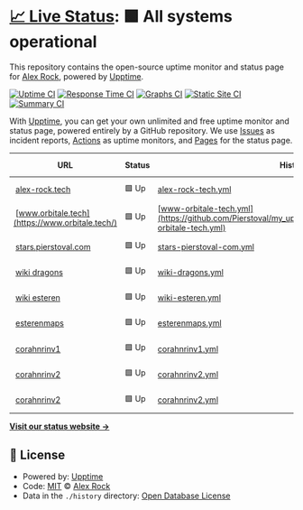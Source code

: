 # [📈 Live Status](https://pierstoval.github.io): <!--live status--> **🟩 All systems operational**

This repository contains the open-source uptime monitor and status page for [Alex Rock](https://alex-rock.tech/en), powered by [Upptime](https://github.com/upptime/upptime).

[![Uptime CI](https://github.com/pierstoval/my_upptime/workflows/Uptime%20CI/badge.svg)](https://github.com/pierstoval/my_upptime/actions?query=workflow%3A%22Uptime+CI%22)
[![Response Time CI](https://github.com/pierstoval/my_upptime/workflows/Response%20Time%20CI/badge.svg)](https://github.com/pierstoval/my_upptime/actions?query=workflow%3A%22Response+Time+CI%22)
[![Graphs CI](https://github.com/pierstoval/my_upptime/workflows/Graphs%20CI/badge.svg)](https://github.com/pierstoval/my_upptime/actions?query=workflow%3A%22Graphs+CI%22)
[![Static Site CI](https://github.com/pierstoval/my_upptime/workflows/Static%20Site%20CI/badge.svg)](https://github.com/pierstoval/my_upptime/actions?query=workflow%3A%22Static+Site+CI%22)
[![Summary CI](https://github.com/pierstoval/my_upptime/workflows/Summary%20CI/badge.svg)](https://github.com/pierstoval/my_upptime/actions?query=workflow%3A%22Summary+CI%22)

With [Upptime](https://upptime.js.org), you can get your own unlimited and free uptime monitor and status page, powered entirely by a GitHub repository. We use [Issues](https://github.com/pierstoval/my_upptime/issues) as incident reports, [Actions](https://github.com/pierstoval/my_upptime/actions) as uptime monitors, and [Pages](https://pierstoval.github.io) for the status page.

<!--start: status pages-->
<!-- This summary is generated by Upptime (https://github.com/upptime/upptime) -->
<!-- Do not edit this manually, your changes will be overwritten -->
<!-- prettier-ignore -->
| URL | Status | History | Response Time | Uptime |
| --- | ------ | ------- | ------------- | ------ |
| <img alt="" src="https://icons.duckduckgo.com/ip3/alex-rock.tech.ico" height="13"> [alex-rock.tech](https://alex-rock.tech/en/) | 🟩 Up | [alex-rock-tech.yml](https://github.com/Pierstoval/my_upptime/commits/HEAD/history/alex-rock-tech.yml) | <details><summary><img alt="Response time graph" src="./graphs/alex-rock-tech/response-time-week.png" height="20"> 515ms</summary><br><a href="https://Pierstoval.github.io/my_upptime/history/alex-rock-tech"><img alt="Response time 549" src="https://img.shields.io/endpoint?url=https%3A%2F%2Fraw.githubusercontent.com%2FPierstoval%2Fmy_upptime%2FHEAD%2Fapi%2Falex-rock-tech%2Fresponse-time.json"></a><br><a href="https://Pierstoval.github.io/my_upptime/history/alex-rock-tech"><img alt="24-hour response time 386" src="https://img.shields.io/endpoint?url=https%3A%2F%2Fraw.githubusercontent.com%2FPierstoval%2Fmy_upptime%2FHEAD%2Fapi%2Falex-rock-tech%2Fresponse-time-day.json"></a><br><a href="https://Pierstoval.github.io/my_upptime/history/alex-rock-tech"><img alt="7-day response time 515" src="https://img.shields.io/endpoint?url=https%3A%2F%2Fraw.githubusercontent.com%2FPierstoval%2Fmy_upptime%2FHEAD%2Fapi%2Falex-rock-tech%2Fresponse-time-week.json"></a><br><a href="https://Pierstoval.github.io/my_upptime/history/alex-rock-tech"><img alt="30-day response time 590" src="https://img.shields.io/endpoint?url=https%3A%2F%2Fraw.githubusercontent.com%2FPierstoval%2Fmy_upptime%2FHEAD%2Fapi%2Falex-rock-tech%2Fresponse-time-month.json"></a><br><a href="https://Pierstoval.github.io/my_upptime/history/alex-rock-tech"><img alt="1-year response time 558" src="https://img.shields.io/endpoint?url=https%3A%2F%2Fraw.githubusercontent.com%2FPierstoval%2Fmy_upptime%2FHEAD%2Fapi%2Falex-rock-tech%2Fresponse-time-year.json"></a></details> | <details><summary><a href="https://Pierstoval.github.io/my_upptime/history/alex-rock-tech">100.00%</a></summary><a href="https://Pierstoval.github.io/my_upptime/history/alex-rock-tech"><img alt="All-time uptime 99.98%" src="https://img.shields.io/endpoint?url=https%3A%2F%2Fraw.githubusercontent.com%2FPierstoval%2Fmy_upptime%2FHEAD%2Fapi%2Falex-rock-tech%2Fuptime.json"></a><br><a href="https://Pierstoval.github.io/my_upptime/history/alex-rock-tech"><img alt="24-hour uptime 100.00%" src="https://img.shields.io/endpoint?url=https%3A%2F%2Fraw.githubusercontent.com%2FPierstoval%2Fmy_upptime%2FHEAD%2Fapi%2Falex-rock-tech%2Fuptime-day.json"></a><br><a href="https://Pierstoval.github.io/my_upptime/history/alex-rock-tech"><img alt="7-day uptime 100.00%" src="https://img.shields.io/endpoint?url=https%3A%2F%2Fraw.githubusercontent.com%2FPierstoval%2Fmy_upptime%2FHEAD%2Fapi%2Falex-rock-tech%2Fuptime-week.json"></a><br><a href="https://Pierstoval.github.io/my_upptime/history/alex-rock-tech"><img alt="30-day uptime 100.00%" src="https://img.shields.io/endpoint?url=https%3A%2F%2Fraw.githubusercontent.com%2FPierstoval%2Fmy_upptime%2FHEAD%2Fapi%2Falex-rock-tech%2Fuptime-month.json"></a><br><a href="https://Pierstoval.github.io/my_upptime/history/alex-rock-tech"><img alt="1-year uptime 99.96%" src="https://img.shields.io/endpoint?url=https%3A%2F%2Fraw.githubusercontent.com%2FPierstoval%2Fmy_upptime%2FHEAD%2Fapi%2Falex-rock-tech%2Fuptime-year.json"></a></details>
| <img alt="" src="https://icons.duckduckgo.com/ip3/www.orbitale.tech.ico" height="13"> [www.orbitale.tech](https://www.orbitale.tech/) | 🟩 Up | [www-orbitale-tech.yml](https://github.com/Pierstoval/my_upptime/commits/HEAD/history/www-orbitale-tech.yml) | <details><summary><img alt="Response time graph" src="./graphs/www-orbitale-tech/response-time-week.png" height="20"> 285ms</summary><br><a href="https://Pierstoval.github.io/my_upptime/history/www-orbitale-tech"><img alt="Response time 291" src="https://img.shields.io/endpoint?url=https%3A%2F%2Fraw.githubusercontent.com%2FPierstoval%2Fmy_upptime%2FHEAD%2Fapi%2Fwww-orbitale-tech%2Fresponse-time.json"></a><br><a href="https://Pierstoval.github.io/my_upptime/history/www-orbitale-tech"><img alt="24-hour response time 240" src="https://img.shields.io/endpoint?url=https%3A%2F%2Fraw.githubusercontent.com%2FPierstoval%2Fmy_upptime%2FHEAD%2Fapi%2Fwww-orbitale-tech%2Fresponse-time-day.json"></a><br><a href="https://Pierstoval.github.io/my_upptime/history/www-orbitale-tech"><img alt="7-day response time 285" src="https://img.shields.io/endpoint?url=https%3A%2F%2Fraw.githubusercontent.com%2FPierstoval%2Fmy_upptime%2FHEAD%2Fapi%2Fwww-orbitale-tech%2Fresponse-time-week.json"></a><br><a href="https://Pierstoval.github.io/my_upptime/history/www-orbitale-tech"><img alt="30-day response time 300" src="https://img.shields.io/endpoint?url=https%3A%2F%2Fraw.githubusercontent.com%2FPierstoval%2Fmy_upptime%2FHEAD%2Fapi%2Fwww-orbitale-tech%2Fresponse-time-month.json"></a><br><a href="https://Pierstoval.github.io/my_upptime/history/www-orbitale-tech"><img alt="1-year response time 291" src="https://img.shields.io/endpoint?url=https%3A%2F%2Fraw.githubusercontent.com%2FPierstoval%2Fmy_upptime%2FHEAD%2Fapi%2Fwww-orbitale-tech%2Fresponse-time-year.json"></a></details> | <details><summary><a href="https://Pierstoval.github.io/my_upptime/history/www-orbitale-tech">100.00%</a></summary><a href="https://Pierstoval.github.io/my_upptime/history/www-orbitale-tech"><img alt="All-time uptime 100.00%" src="https://img.shields.io/endpoint?url=https%3A%2F%2Fraw.githubusercontent.com%2FPierstoval%2Fmy_upptime%2FHEAD%2Fapi%2Fwww-orbitale-tech%2Fuptime.json"></a><br><a href="https://Pierstoval.github.io/my_upptime/history/www-orbitale-tech"><img alt="24-hour uptime 100.00%" src="https://img.shields.io/endpoint?url=https%3A%2F%2Fraw.githubusercontent.com%2FPierstoval%2Fmy_upptime%2FHEAD%2Fapi%2Fwww-orbitale-tech%2Fuptime-day.json"></a><br><a href="https://Pierstoval.github.io/my_upptime/history/www-orbitale-tech"><img alt="7-day uptime 100.00%" src="https://img.shields.io/endpoint?url=https%3A%2F%2Fraw.githubusercontent.com%2FPierstoval%2Fmy_upptime%2FHEAD%2Fapi%2Fwww-orbitale-tech%2Fuptime-week.json"></a><br><a href="https://Pierstoval.github.io/my_upptime/history/www-orbitale-tech"><img alt="30-day uptime 100.00%" src="https://img.shields.io/endpoint?url=https%3A%2F%2Fraw.githubusercontent.com%2FPierstoval%2Fmy_upptime%2FHEAD%2Fapi%2Fwww-orbitale-tech%2Fuptime-month.json"></a><br><a href="https://Pierstoval.github.io/my_upptime/history/www-orbitale-tech"><img alt="1-year uptime 100.00%" src="https://img.shields.io/endpoint?url=https%3A%2F%2Fraw.githubusercontent.com%2FPierstoval%2Fmy_upptime%2FHEAD%2Fapi%2Fwww-orbitale-tech%2Fuptime-year.json"></a></details>
| <img alt="" src="https://icons.duckduckgo.com/ip3/stars.pierstoval.com.ico" height="13"> [stars.pierstoval.com](https://stars.pierstoval.com/) | 🟩 Up | [stars-pierstoval-com.yml](https://github.com/Pierstoval/my_upptime/commits/HEAD/history/stars-pierstoval-com.yml) | <details><summary><img alt="Response time graph" src="./graphs/stars-pierstoval-com/response-time-week.png" height="20"> 540ms</summary><br><a href="https://Pierstoval.github.io/my_upptime/history/stars-pierstoval-com"><img alt="Response time 583" src="https://img.shields.io/endpoint?url=https%3A%2F%2Fraw.githubusercontent.com%2FPierstoval%2Fmy_upptime%2FHEAD%2Fapi%2Fstars-pierstoval-com%2Fresponse-time.json"></a><br><a href="https://Pierstoval.github.io/my_upptime/history/stars-pierstoval-com"><img alt="24-hour response time 472" src="https://img.shields.io/endpoint?url=https%3A%2F%2Fraw.githubusercontent.com%2FPierstoval%2Fmy_upptime%2FHEAD%2Fapi%2Fstars-pierstoval-com%2Fresponse-time-day.json"></a><br><a href="https://Pierstoval.github.io/my_upptime/history/stars-pierstoval-com"><img alt="7-day response time 540" src="https://img.shields.io/endpoint?url=https%3A%2F%2Fraw.githubusercontent.com%2FPierstoval%2Fmy_upptime%2FHEAD%2Fapi%2Fstars-pierstoval-com%2Fresponse-time-week.json"></a><br><a href="https://Pierstoval.github.io/my_upptime/history/stars-pierstoval-com"><img alt="30-day response time 599" src="https://img.shields.io/endpoint?url=https%3A%2F%2Fraw.githubusercontent.com%2FPierstoval%2Fmy_upptime%2FHEAD%2Fapi%2Fstars-pierstoval-com%2Fresponse-time-month.json"></a><br><a href="https://Pierstoval.github.io/my_upptime/history/stars-pierstoval-com"><img alt="1-year response time 583" src="https://img.shields.io/endpoint?url=https%3A%2F%2Fraw.githubusercontent.com%2FPierstoval%2Fmy_upptime%2FHEAD%2Fapi%2Fstars-pierstoval-com%2Fresponse-time-year.json"></a></details> | <details><summary><a href="https://Pierstoval.github.io/my_upptime/history/stars-pierstoval-com">100.00%</a></summary><a href="https://Pierstoval.github.io/my_upptime/history/stars-pierstoval-com"><img alt="All-time uptime 100.00%" src="https://img.shields.io/endpoint?url=https%3A%2F%2Fraw.githubusercontent.com%2FPierstoval%2Fmy_upptime%2FHEAD%2Fapi%2Fstars-pierstoval-com%2Fuptime.json"></a><br><a href="https://Pierstoval.github.io/my_upptime/history/stars-pierstoval-com"><img alt="24-hour uptime 100.00%" src="https://img.shields.io/endpoint?url=https%3A%2F%2Fraw.githubusercontent.com%2FPierstoval%2Fmy_upptime%2FHEAD%2Fapi%2Fstars-pierstoval-com%2Fuptime-day.json"></a><br><a href="https://Pierstoval.github.io/my_upptime/history/stars-pierstoval-com"><img alt="7-day uptime 100.00%" src="https://img.shields.io/endpoint?url=https%3A%2F%2Fraw.githubusercontent.com%2FPierstoval%2Fmy_upptime%2FHEAD%2Fapi%2Fstars-pierstoval-com%2Fuptime-week.json"></a><br><a href="https://Pierstoval.github.io/my_upptime/history/stars-pierstoval-com"><img alt="30-day uptime 100.00%" src="https://img.shields.io/endpoint?url=https%3A%2F%2Fraw.githubusercontent.com%2FPierstoval%2Fmy_upptime%2FHEAD%2Fapi%2Fstars-pierstoval-com%2Fuptime-month.json"></a><br><a href="https://Pierstoval.github.io/my_upptime/history/stars-pierstoval-com"><img alt="1-year uptime 100.00%" src="https://img.shields.io/endpoint?url=https%3A%2F%2Fraw.githubusercontent.com%2FPierstoval%2Fmy_upptime%2FHEAD%2Fapi%2Fstars-pierstoval-com%2Fuptime-year.json"></a></details>
| <img alt="" src="https://icons.duckduckgo.com/ip3/dragons.pierstoval.com.ico" height="13"> [wiki dragons](https://dragons.pierstoval.com/) | 🟩 Up | [wiki-dragons.yml](https://github.com/Pierstoval/my_upptime/commits/HEAD/history/wiki-dragons.yml) | <details><summary><img alt="Response time graph" src="./graphs/wiki-dragons/response-time-week.png" height="20"> 962ms</summary><br><a href="https://Pierstoval.github.io/my_upptime/history/wiki-dragons"><img alt="Response time 1010" src="https://img.shields.io/endpoint?url=https%3A%2F%2Fraw.githubusercontent.com%2FPierstoval%2Fmy_upptime%2FHEAD%2Fapi%2Fwiki-dragons%2Fresponse-time.json"></a><br><a href="https://Pierstoval.github.io/my_upptime/history/wiki-dragons"><img alt="24-hour response time 783" src="https://img.shields.io/endpoint?url=https%3A%2F%2Fraw.githubusercontent.com%2FPierstoval%2Fmy_upptime%2FHEAD%2Fapi%2Fwiki-dragons%2Fresponse-time-day.json"></a><br><a href="https://Pierstoval.github.io/my_upptime/history/wiki-dragons"><img alt="7-day response time 962" src="https://img.shields.io/endpoint?url=https%3A%2F%2Fraw.githubusercontent.com%2FPierstoval%2Fmy_upptime%2FHEAD%2Fapi%2Fwiki-dragons%2Fresponse-time-week.json"></a><br><a href="https://Pierstoval.github.io/my_upptime/history/wiki-dragons"><img alt="30-day response time 1026" src="https://img.shields.io/endpoint?url=https%3A%2F%2Fraw.githubusercontent.com%2FPierstoval%2Fmy_upptime%2FHEAD%2Fapi%2Fwiki-dragons%2Fresponse-time-month.json"></a><br><a href="https://Pierstoval.github.io/my_upptime/history/wiki-dragons"><img alt="1-year response time 1010" src="https://img.shields.io/endpoint?url=https%3A%2F%2Fraw.githubusercontent.com%2FPierstoval%2Fmy_upptime%2FHEAD%2Fapi%2Fwiki-dragons%2Fresponse-time-year.json"></a></details> | <details><summary><a href="https://Pierstoval.github.io/my_upptime/history/wiki-dragons">100.00%</a></summary><a href="https://Pierstoval.github.io/my_upptime/history/wiki-dragons"><img alt="All-time uptime 100.00%" src="https://img.shields.io/endpoint?url=https%3A%2F%2Fraw.githubusercontent.com%2FPierstoval%2Fmy_upptime%2FHEAD%2Fapi%2Fwiki-dragons%2Fuptime.json"></a><br><a href="https://Pierstoval.github.io/my_upptime/history/wiki-dragons"><img alt="24-hour uptime 100.00%" src="https://img.shields.io/endpoint?url=https%3A%2F%2Fraw.githubusercontent.com%2FPierstoval%2Fmy_upptime%2FHEAD%2Fapi%2Fwiki-dragons%2Fuptime-day.json"></a><br><a href="https://Pierstoval.github.io/my_upptime/history/wiki-dragons"><img alt="7-day uptime 100.00%" src="https://img.shields.io/endpoint?url=https%3A%2F%2Fraw.githubusercontent.com%2FPierstoval%2Fmy_upptime%2FHEAD%2Fapi%2Fwiki-dragons%2Fuptime-week.json"></a><br><a href="https://Pierstoval.github.io/my_upptime/history/wiki-dragons"><img alt="30-day uptime 100.00%" src="https://img.shields.io/endpoint?url=https%3A%2F%2Fraw.githubusercontent.com%2FPierstoval%2Fmy_upptime%2FHEAD%2Fapi%2Fwiki-dragons%2Fuptime-month.json"></a><br><a href="https://Pierstoval.github.io/my_upptime/history/wiki-dragons"><img alt="1-year uptime 100.00%" src="https://img.shields.io/endpoint?url=https%3A%2F%2Fraw.githubusercontent.com%2FPierstoval%2Fmy_upptime%2FHEAD%2Fapi%2Fwiki-dragons%2Fuptime-year.json"></a></details>
| <img alt="" src="https://icons.duckduckgo.com/ip3/esteren.pierstoval.com.ico" height="13"> [wiki esteren](https://esteren.pierstoval.com/) | 🟩 Up | [wiki-esteren.yml](https://github.com/Pierstoval/my_upptime/commits/HEAD/history/wiki-esteren.yml) | <details><summary><img alt="Response time graph" src="./graphs/wiki-esteren/response-time-week.png" height="20"> 950ms</summary><br><a href="https://Pierstoval.github.io/my_upptime/history/wiki-esteren"><img alt="Response time 996" src="https://img.shields.io/endpoint?url=https%3A%2F%2Fraw.githubusercontent.com%2FPierstoval%2Fmy_upptime%2FHEAD%2Fapi%2Fwiki-esteren%2Fresponse-time.json"></a><br><a href="https://Pierstoval.github.io/my_upptime/history/wiki-esteren"><img alt="24-hour response time 765" src="https://img.shields.io/endpoint?url=https%3A%2F%2Fraw.githubusercontent.com%2FPierstoval%2Fmy_upptime%2FHEAD%2Fapi%2Fwiki-esteren%2Fresponse-time-day.json"></a><br><a href="https://Pierstoval.github.io/my_upptime/history/wiki-esteren"><img alt="7-day response time 950" src="https://img.shields.io/endpoint?url=https%3A%2F%2Fraw.githubusercontent.com%2FPierstoval%2Fmy_upptime%2FHEAD%2Fapi%2Fwiki-esteren%2Fresponse-time-week.json"></a><br><a href="https://Pierstoval.github.io/my_upptime/history/wiki-esteren"><img alt="30-day response time 1011" src="https://img.shields.io/endpoint?url=https%3A%2F%2Fraw.githubusercontent.com%2FPierstoval%2Fmy_upptime%2FHEAD%2Fapi%2Fwiki-esteren%2Fresponse-time-month.json"></a><br><a href="https://Pierstoval.github.io/my_upptime/history/wiki-esteren"><img alt="1-year response time 996" src="https://img.shields.io/endpoint?url=https%3A%2F%2Fraw.githubusercontent.com%2FPierstoval%2Fmy_upptime%2FHEAD%2Fapi%2Fwiki-esteren%2Fresponse-time-year.json"></a></details> | <details><summary><a href="https://Pierstoval.github.io/my_upptime/history/wiki-esteren">100.00%</a></summary><a href="https://Pierstoval.github.io/my_upptime/history/wiki-esteren"><img alt="All-time uptime 100.00%" src="https://img.shields.io/endpoint?url=https%3A%2F%2Fraw.githubusercontent.com%2FPierstoval%2Fmy_upptime%2FHEAD%2Fapi%2Fwiki-esteren%2Fuptime.json"></a><br><a href="https://Pierstoval.github.io/my_upptime/history/wiki-esteren"><img alt="24-hour uptime 100.00%" src="https://img.shields.io/endpoint?url=https%3A%2F%2Fraw.githubusercontent.com%2FPierstoval%2Fmy_upptime%2FHEAD%2Fapi%2Fwiki-esteren%2Fuptime-day.json"></a><br><a href="https://Pierstoval.github.io/my_upptime/history/wiki-esteren"><img alt="7-day uptime 100.00%" src="https://img.shields.io/endpoint?url=https%3A%2F%2Fraw.githubusercontent.com%2FPierstoval%2Fmy_upptime%2FHEAD%2Fapi%2Fwiki-esteren%2Fuptime-week.json"></a><br><a href="https://Pierstoval.github.io/my_upptime/history/wiki-esteren"><img alt="30-day uptime 100.00%" src="https://img.shields.io/endpoint?url=https%3A%2F%2Fraw.githubusercontent.com%2FPierstoval%2Fmy_upptime%2FHEAD%2Fapi%2Fwiki-esteren%2Fuptime-month.json"></a><br><a href="https://Pierstoval.github.io/my_upptime/history/wiki-esteren"><img alt="1-year uptime 100.00%" src="https://img.shields.io/endpoint?url=https%3A%2F%2Fraw.githubusercontent.com%2FPierstoval%2Fmy_upptime%2FHEAD%2Fapi%2Fwiki-esteren%2Fuptime-year.json"></a></details>
| <img alt="" src="https://icons.duckduckgo.com/ip3/esterenmaps.pierstoval.com.ico" height="13"> [esterenmaps](https://esterenmaps.pierstoval.com/) | 🟩 Up | [esterenmaps.yml](https://github.com/Pierstoval/my_upptime/commits/HEAD/history/esterenmaps.yml) | <details><summary><img alt="Response time graph" src="./graphs/esterenmaps/response-time-week.png" height="20"> 676ms</summary><br><a href="https://Pierstoval.github.io/my_upptime/history/esterenmaps"><img alt="Response time 707" src="https://img.shields.io/endpoint?url=https%3A%2F%2Fraw.githubusercontent.com%2FPierstoval%2Fmy_upptime%2FHEAD%2Fapi%2Festerenmaps%2Fresponse-time.json"></a><br><a href="https://Pierstoval.github.io/my_upptime/history/esterenmaps"><img alt="24-hour response time 638" src="https://img.shields.io/endpoint?url=https%3A%2F%2Fraw.githubusercontent.com%2FPierstoval%2Fmy_upptime%2FHEAD%2Fapi%2Festerenmaps%2Fresponse-time-day.json"></a><br><a href="https://Pierstoval.github.io/my_upptime/history/esterenmaps"><img alt="7-day response time 676" src="https://img.shields.io/endpoint?url=https%3A%2F%2Fraw.githubusercontent.com%2FPierstoval%2Fmy_upptime%2FHEAD%2Fapi%2Festerenmaps%2Fresponse-time-week.json"></a><br><a href="https://Pierstoval.github.io/my_upptime/history/esterenmaps"><img alt="30-day response time 735" src="https://img.shields.io/endpoint?url=https%3A%2F%2Fraw.githubusercontent.com%2FPierstoval%2Fmy_upptime%2FHEAD%2Fapi%2Festerenmaps%2Fresponse-time-month.json"></a><br><a href="https://Pierstoval.github.io/my_upptime/history/esterenmaps"><img alt="1-year response time 707" src="https://img.shields.io/endpoint?url=https%3A%2F%2Fraw.githubusercontent.com%2FPierstoval%2Fmy_upptime%2FHEAD%2Fapi%2Festerenmaps%2Fresponse-time-year.json"></a></details> | <details><summary><a href="https://Pierstoval.github.io/my_upptime/history/esterenmaps">100.00%</a></summary><a href="https://Pierstoval.github.io/my_upptime/history/esterenmaps"><img alt="All-time uptime 100.00%" src="https://img.shields.io/endpoint?url=https%3A%2F%2Fraw.githubusercontent.com%2FPierstoval%2Fmy_upptime%2FHEAD%2Fapi%2Festerenmaps%2Fuptime.json"></a><br><a href="https://Pierstoval.github.io/my_upptime/history/esterenmaps"><img alt="24-hour uptime 100.00%" src="https://img.shields.io/endpoint?url=https%3A%2F%2Fraw.githubusercontent.com%2FPierstoval%2Fmy_upptime%2FHEAD%2Fapi%2Festerenmaps%2Fuptime-day.json"></a><br><a href="https://Pierstoval.github.io/my_upptime/history/esterenmaps"><img alt="7-day uptime 100.00%" src="https://img.shields.io/endpoint?url=https%3A%2F%2Fraw.githubusercontent.com%2FPierstoval%2Fmy_upptime%2FHEAD%2Fapi%2Festerenmaps%2Fuptime-week.json"></a><br><a href="https://Pierstoval.github.io/my_upptime/history/esterenmaps"><img alt="30-day uptime 100.00%" src="https://img.shields.io/endpoint?url=https%3A%2F%2Fraw.githubusercontent.com%2FPierstoval%2Fmy_upptime%2FHEAD%2Fapi%2Festerenmaps%2Fuptime-month.json"></a><br><a href="https://Pierstoval.github.io/my_upptime/history/esterenmaps"><img alt="1-year uptime 100.00%" src="https://img.shields.io/endpoint?url=https%3A%2F%2Fraw.githubusercontent.com%2FPierstoval%2Fmy_upptime%2FHEAD%2Fapi%2Festerenmaps%2Fuptime-year.json"></a></details>
| <img alt="" src="https://icons.duckduckgo.com/ip3/jdr.pierstoval.com.ico" height="13"> [corahnrinv1](https://jdr.pierstoval.com/esteren/) | 🟩 Up | [corahnrinv1.yml](https://github.com/Pierstoval/my_upptime/commits/HEAD/history/corahnrinv1.yml) | <details><summary><img alt="Response time graph" src="./graphs/corahnrinv1/response-time-week.png" height="20"> 539ms</summary><br><a href="https://Pierstoval.github.io/my_upptime/history/corahnrinv1"><img alt="Response time 3708" src="https://img.shields.io/endpoint?url=https%3A%2F%2Fraw.githubusercontent.com%2FPierstoval%2Fmy_upptime%2FHEAD%2Fapi%2Fcorahnrinv1%2Fresponse-time.json"></a><br><a href="https://Pierstoval.github.io/my_upptime/history/corahnrinv1"><img alt="24-hour response time 402" src="https://img.shields.io/endpoint?url=https%3A%2F%2Fraw.githubusercontent.com%2FPierstoval%2Fmy_upptime%2FHEAD%2Fapi%2Fcorahnrinv1%2Fresponse-time-day.json"></a><br><a href="https://Pierstoval.github.io/my_upptime/history/corahnrinv1"><img alt="7-day response time 539" src="https://img.shields.io/endpoint?url=https%3A%2F%2Fraw.githubusercontent.com%2FPierstoval%2Fmy_upptime%2FHEAD%2Fapi%2Fcorahnrinv1%2Fresponse-time-week.json"></a><br><a href="https://Pierstoval.github.io/my_upptime/history/corahnrinv1"><img alt="30-day response time 569" src="https://img.shields.io/endpoint?url=https%3A%2F%2Fraw.githubusercontent.com%2FPierstoval%2Fmy_upptime%2FHEAD%2Fapi%2Fcorahnrinv1%2Fresponse-time-month.json"></a><br><a href="https://Pierstoval.github.io/my_upptime/history/corahnrinv1"><img alt="1-year response time 3708" src="https://img.shields.io/endpoint?url=https%3A%2F%2Fraw.githubusercontent.com%2FPierstoval%2Fmy_upptime%2FHEAD%2Fapi%2Fcorahnrinv1%2Fresponse-time-year.json"></a></details> | <details><summary><a href="https://Pierstoval.github.io/my_upptime/history/corahnrinv1">100.00%</a></summary><a href="https://Pierstoval.github.io/my_upptime/history/corahnrinv1"><img alt="All-time uptime 98.88%" src="https://img.shields.io/endpoint?url=https%3A%2F%2Fraw.githubusercontent.com%2FPierstoval%2Fmy_upptime%2FHEAD%2Fapi%2Fcorahnrinv1%2Fuptime.json"></a><br><a href="https://Pierstoval.github.io/my_upptime/history/corahnrinv1"><img alt="24-hour uptime 100.00%" src="https://img.shields.io/endpoint?url=https%3A%2F%2Fraw.githubusercontent.com%2FPierstoval%2Fmy_upptime%2FHEAD%2Fapi%2Fcorahnrinv1%2Fuptime-day.json"></a><br><a href="https://Pierstoval.github.io/my_upptime/history/corahnrinv1"><img alt="7-day uptime 100.00%" src="https://img.shields.io/endpoint?url=https%3A%2F%2Fraw.githubusercontent.com%2FPierstoval%2Fmy_upptime%2FHEAD%2Fapi%2Fcorahnrinv1%2Fuptime-week.json"></a><br><a href="https://Pierstoval.github.io/my_upptime/history/corahnrinv1"><img alt="30-day uptime 100.00%" src="https://img.shields.io/endpoint?url=https%3A%2F%2Fraw.githubusercontent.com%2FPierstoval%2Fmy_upptime%2FHEAD%2Fapi%2Fcorahnrinv1%2Fuptime-month.json"></a><br><a href="https://Pierstoval.github.io/my_upptime/history/corahnrinv1"><img alt="1-year uptime 98.88%" src="https://img.shields.io/endpoint?url=https%3A%2F%2Fraw.githubusercontent.com%2FPierstoval%2Fmy_upptime%2FHEAD%2Fapi%2Fcorahnrinv1%2Fuptime-year.json"></a></details>
| <img alt="" src="https://icons.duckduckgo.com/ip3/corahnrin.pierstoval.com.ico" height="13"> [corahnrinv2](https://corahnrin.pierstoval.com/) | 🟩 Up | [corahnrinv2.yml](https://github.com/Pierstoval/my_upptime/commits/HEAD/history/corahnrinv2.yml) | <details><summary><img alt="Response time graph" src="./graphs/corahnrinv2/response-time-week.png" height="20"> 490ms</summary><br><a href="https://Pierstoval.github.io/my_upptime/history/corahnrinv2"><img alt="Response time 468" src="https://img.shields.io/endpoint?url=https%3A%2F%2Fraw.githubusercontent.com%2FPierstoval%2Fmy_upptime%2FHEAD%2Fapi%2Fcorahnrinv2%2Fresponse-time.json"></a><br><a href="https://Pierstoval.github.io/my_upptime/history/corahnrinv2"><img alt="24-hour response time 380" src="https://img.shields.io/endpoint?url=https%3A%2F%2Fraw.githubusercontent.com%2FPierstoval%2Fmy_upptime%2FHEAD%2Fapi%2Fcorahnrinv2%2Fresponse-time-day.json"></a><br><a href="https://Pierstoval.github.io/my_upptime/history/corahnrinv2"><img alt="7-day response time 490" src="https://img.shields.io/endpoint?url=https%3A%2F%2Fraw.githubusercontent.com%2FPierstoval%2Fmy_upptime%2FHEAD%2Fapi%2Fcorahnrinv2%2Fresponse-time-week.json"></a><br><a href="https://Pierstoval.github.io/my_upptime/history/corahnrinv2"><img alt="30-day response time 479" src="https://img.shields.io/endpoint?url=https%3A%2F%2Fraw.githubusercontent.com%2FPierstoval%2Fmy_upptime%2FHEAD%2Fapi%2Fcorahnrinv2%2Fresponse-time-month.json"></a><br><a href="https://Pierstoval.github.io/my_upptime/history/corahnrinv2"><img alt="1-year response time 468" src="https://img.shields.io/endpoint?url=https%3A%2F%2Fraw.githubusercontent.com%2FPierstoval%2Fmy_upptime%2FHEAD%2Fapi%2Fcorahnrinv2%2Fresponse-time-year.json"></a></details> | <details><summary><a href="https://Pierstoval.github.io/my_upptime/history/corahnrinv2">100.00%</a></summary><a href="https://Pierstoval.github.io/my_upptime/history/corahnrinv2"><img alt="All-time uptime 100.00%" src="https://img.shields.io/endpoint?url=https%3A%2F%2Fraw.githubusercontent.com%2FPierstoval%2Fmy_upptime%2FHEAD%2Fapi%2Fcorahnrinv2%2Fuptime.json"></a><br><a href="https://Pierstoval.github.io/my_upptime/history/corahnrinv2"><img alt="24-hour uptime 100.00%" src="https://img.shields.io/endpoint?url=https%3A%2F%2Fraw.githubusercontent.com%2FPierstoval%2Fmy_upptime%2FHEAD%2Fapi%2Fcorahnrinv2%2Fuptime-day.json"></a><br><a href="https://Pierstoval.github.io/my_upptime/history/corahnrinv2"><img alt="7-day uptime 100.00%" src="https://img.shields.io/endpoint?url=https%3A%2F%2Fraw.githubusercontent.com%2FPierstoval%2Fmy_upptime%2FHEAD%2Fapi%2Fcorahnrinv2%2Fuptime-week.json"></a><br><a href="https://Pierstoval.github.io/my_upptime/history/corahnrinv2"><img alt="30-day uptime 100.00%" src="https://img.shields.io/endpoint?url=https%3A%2F%2Fraw.githubusercontent.com%2FPierstoval%2Fmy_upptime%2FHEAD%2Fapi%2Fcorahnrinv2%2Fuptime-month.json"></a><br><a href="https://Pierstoval.github.io/my_upptime/history/corahnrinv2"><img alt="1-year uptime 100.00%" src="https://img.shields.io/endpoint?url=https%3A%2F%2Fraw.githubusercontent.com%2FPierstoval%2Fmy_upptime%2FHEAD%2Fapi%2Fcorahnrinv2%2Fuptime-year.json"></a></details>
| <img alt="" src="https://icons.duckduckgo.com/ip3/corahnrin.pierstoval.com.ico" height="13"> [corahnrinv2](https://corahnrin.pierstoval.com/) | 🟩 Up | [corahnrinv2.yml](https://github.com/Pierstoval/my_upptime/commits/HEAD/history/corahnrinv2.yml) | <details><summary><img alt="Response time graph" src="./graphs/corahnrinv2/response-time-week.png" height="20"> 490ms</summary><br><a href="https://Pierstoval.github.io/my_upptime/history/corahnrinv2"><img alt="Response time 468" src="https://img.shields.io/endpoint?url=https%3A%2F%2Fraw.githubusercontent.com%2FPierstoval%2Fmy_upptime%2FHEAD%2Fapi%2Fcorahnrinv2%2Fresponse-time.json"></a><br><a href="https://Pierstoval.github.io/my_upptime/history/corahnrinv2"><img alt="24-hour response time 380" src="https://img.shields.io/endpoint?url=https%3A%2F%2Fraw.githubusercontent.com%2FPierstoval%2Fmy_upptime%2FHEAD%2Fapi%2Fcorahnrinv2%2Fresponse-time-day.json"></a><br><a href="https://Pierstoval.github.io/my_upptime/history/corahnrinv2"><img alt="7-day response time 490" src="https://img.shields.io/endpoint?url=https%3A%2F%2Fraw.githubusercontent.com%2FPierstoval%2Fmy_upptime%2FHEAD%2Fapi%2Fcorahnrinv2%2Fresponse-time-week.json"></a><br><a href="https://Pierstoval.github.io/my_upptime/history/corahnrinv2"><img alt="30-day response time 479" src="https://img.shields.io/endpoint?url=https%3A%2F%2Fraw.githubusercontent.com%2FPierstoval%2Fmy_upptime%2FHEAD%2Fapi%2Fcorahnrinv2%2Fresponse-time-month.json"></a><br><a href="https://Pierstoval.github.io/my_upptime/history/corahnrinv2"><img alt="1-year response time 468" src="https://img.shields.io/endpoint?url=https%3A%2F%2Fraw.githubusercontent.com%2FPierstoval%2Fmy_upptime%2FHEAD%2Fapi%2Fcorahnrinv2%2Fresponse-time-year.json"></a></details> | <details><summary><a href="https://Pierstoval.github.io/my_upptime/history/corahnrinv2">100.00%</a></summary><a href="https://Pierstoval.github.io/my_upptime/history/corahnrinv2"><img alt="All-time uptime 100.00%" src="https://img.shields.io/endpoint?url=https%3A%2F%2Fraw.githubusercontent.com%2FPierstoval%2Fmy_upptime%2FHEAD%2Fapi%2Fcorahnrinv2%2Fuptime.json"></a><br><a href="https://Pierstoval.github.io/my_upptime/history/corahnrinv2"><img alt="24-hour uptime 100.00%" src="https://img.shields.io/endpoint?url=https%3A%2F%2Fraw.githubusercontent.com%2FPierstoval%2Fmy_upptime%2FHEAD%2Fapi%2Fcorahnrinv2%2Fuptime-day.json"></a><br><a href="https://Pierstoval.github.io/my_upptime/history/corahnrinv2"><img alt="7-day uptime 100.00%" src="https://img.shields.io/endpoint?url=https%3A%2F%2Fraw.githubusercontent.com%2FPierstoval%2Fmy_upptime%2FHEAD%2Fapi%2Fcorahnrinv2%2Fuptime-week.json"></a><br><a href="https://Pierstoval.github.io/my_upptime/history/corahnrinv2"><img alt="30-day uptime 100.00%" src="https://img.shields.io/endpoint?url=https%3A%2F%2Fraw.githubusercontent.com%2FPierstoval%2Fmy_upptime%2FHEAD%2Fapi%2Fcorahnrinv2%2Fuptime-month.json"></a><br><a href="https://Pierstoval.github.io/my_upptime/history/corahnrinv2"><img alt="1-year uptime 100.00%" src="https://img.shields.io/endpoint?url=https%3A%2F%2Fraw.githubusercontent.com%2FPierstoval%2Fmy_upptime%2FHEAD%2Fapi%2Fcorahnrinv2%2Fuptime-year.json"></a></details>

<!--end: status pages-->

[**Visit our status website →**](https://pierstoval.github.io)

## 📄 License

- Powered by: [Upptime](https://github.com/upptime/upptime)
- Code: [MIT](./LICENSE) © [Alex Rock](https://alex-rock.tech/en)
- Data in the `./history` directory: [Open Database License](https://opendatacommons.org/licenses/odbl/1-0/)

